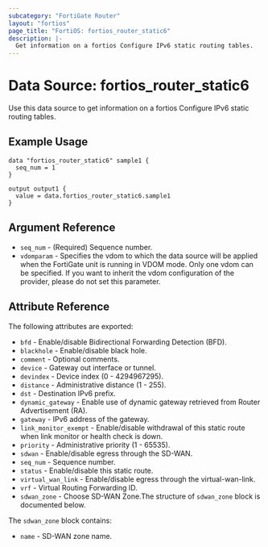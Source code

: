 ```yaml
---
subcategory: "FortiGate Router"
layout: "fortios"
page_title: "FortiOS: fortios_router_static6"
description: |-
  Get information on a fortios Configure IPv6 static routing tables.
---
```


# Data Source: fortios_router_static6
Use this data source to get information on a fortios Configure IPv6 static routing tables.

## Example Usage

```hcl
data "fortios_router_static6" sample1 {
  seq_num = 1
}

output output1 {
  value = data.fortios_router_static6.sample1
}
```

## Argument Reference

* `seq_num` - (Required) Sequence number.
* `vdomparam` - Specifies the vdom to which the data source will be applied when the FortiGate unit is running in VDOM mode. Only one vdom can be specified. If you want to inherit the vdom configuration of the provider, please do not set this parameter.

## Attribute Reference

The following attributes are exported:

* `bfd` - Enable/disable Bidirectional Forwarding Detection (BFD).
* `blackhole` - Enable/disable black hole.
* `comment` - Optional comments.
* `device` - Gateway out interface or tunnel.
* `devindex` - Device index (0 - 4294967295).
* `distance` - Administrative distance (1 - 255).
* `dst` - Destination IPv6 prefix.
* `dynamic_gateway` - Enable use of dynamic gateway retrieved from Router Advertisement (RA).
* `gateway` - IPv6 address of the gateway.
* `link_monitor_exempt` - Enable/disable withdrawal of this static route when link monitor or health check is down.
* `priority` - Administrative priority (1 - 65535).
* `sdwan` - Enable/disable egress through the SD-WAN.
* `seq_num` - Sequence number.
* `status` - Enable/disable this static route.
* `virtual_wan_link` - Enable/disable egress through the virtual-wan-link.
* `vrf` - Virtual Routing Forwarding ID.
* `sdwan_zone` - Choose SD-WAN Zone.The structure of `sdwan_zone` block is documented below.

The `sdwan_zone` block contains:

* `name` - SD-WAN zone name.
